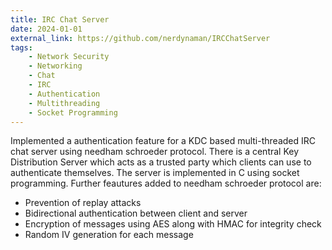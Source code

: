 ```yaml
---
title: IRC Chat Server
date: 2024-01-01
external_link: https://github.com/nerdynaman/IRCChatServer
tags:
    - Network Security
    - Networking
    - Chat
    - IRC
    - Authentication
    - Multithreading
    - Socket Programming
---
```


Implemented a authentication feature for a KDC based multi-threaded IRC chat server using needham schroeder protocol. There is a central Key Distribution Server which acts as a trusted party which clients can use to authenticate themselves. The server is implemented in C using socket programming. Further feautures added to needham schroeder protocol are:
- Prevention of replay attacks
- Bidirectional authentication between client and server
- Encryption of messages using AES along with HMAC for integrity check
- Random IV generation for each message

